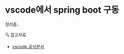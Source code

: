 # vscode에서 spring boot 구동

정리중..

🔍 참고자료

- [vscode 공식문서](https://code.visualstudio.com/docs/java/java-spring-boot)
